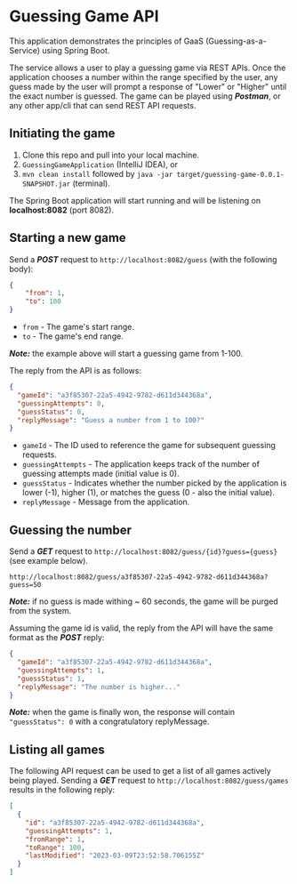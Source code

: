 # Guessing Game API
This application demonstrates the principles of GaaS (Guessing-as-a-Service) using Spring Boot.

The service allows a user to play a guessing game via REST APIs. Once the application chooses a number within the range
specified by the user, any guess made by the user will prompt a response of "Lower" or "Higher" until the exact number
is guessed. The game can be played using ***Postman***, or any other app/cli that can send REST API requests.

## Initiating the game
1. Clone this repo and pull into your local machine.
2. `GuessingGameApplication` (IntelliJ IDEA), or
3. `mvn clean install` followed by `java -jar target/guessing-game-0.0.1-SNAPSHOT.jar` (terminal). 

The Spring Boot application will start running and will be listening on **localhost:8082** (port 8082).

## Starting a new game
Send a ***POST*** request to `http://localhost:8082/guess` (with the following body):
```json
{
    "from": 1,
    "to": 100
}
```
* `from` - The game's start range.
* `to` - The game's end range.

***Note:*** the example above will start a guessing game from 1-100.

The reply from the API is as follows:
```json
{
  "gameId": "a3f85307-22a5-4942-9782-d611d344368a",
  "guessingAttempts": 0,
  "guessStatus": 0,
  "replyMessage": "Guess a number from 1 to 100?"
}
```

* `gameId` - The ID used to reference the game for subsequent guessing requests.
* `guessingAttempts` - The application keeps track of the number of guessing attempts made (initial value is 0).
* `guessStatus` - Indicates whether the number picked by the application is lower (-1), higher (1), or matches the guess (0 - also the initial value).
* `replyMessage` - Message from the application.

## Guessing the number
Send a ***GET*** request to `http://localhost:8082/guess/{id}?guess={guess}` (see example below).

```text
http://localhost:8082/guess/a3f85307-22a5-4942-9782-d611d344368a?guess=50
```
***Note:*** if no guess is made withing ~ 60 seconds, the game will be purged from the system.

Assuming the game id is valid, the reply from the API will have the same format as the ***POST*** reply:
```json
{
  "gameId": "a3f85307-22a5-4942-9782-d611d344368a",
  "guessingAttempts": 1,
  "guessStatus": 1,
  "replyMessage": "The number is higher..."
}
```
***Note:*** when the game is finally won, the response will contain `"guessStatus": 0` with a congratulatory replyMessage.

## Listing all games
The following API request can be used to get a list of all games actively being played.
Sending a ***GET*** request to `http://localhost:8082/guess/games` results in the following reply:
```json
[
  {
    "id": "a3f85307-22a5-4942-9782-d611d344368a",
    "guessingAttempts": 1,
    "fromRange": 1,
    "toRange": 100,
    "lastModified": "2023-03-09T23:52:58.706155Z"
  }
]
```
